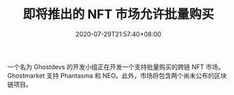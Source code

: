 ﻿---
title: "即将推出的 NFT 市场允许批量购买"
date: 2020-07-29T21:57:40+08:00
lastmod: 2020-07-29T16:45:40+08:00
draft: false
authors: ["Fletcher"]
description: "一个名为 Ghostdevs 的开发小组正在开发一个支持批量购买的跨链 NFT 市场。Ghostmarket 支持 Phantasma 和 NEO。此外，市场将包含两个尚未公布的区块链项目。"
featuredImage: "upcoming-nft-market-allows-bulk-buying.png"
tags: ["Virtual World","虚拟世界","Play to Earn"]
categories: ["news"]
news: ["虚拟世界"]
weight: 
lightgallery: true
pinned: false
recommend: false
recommend1: false
---

一个名为 Ghostdevs 的开发小组正在开发一个支持批量购买的跨链 NFT 市场。Ghostmarket 支持 Phantasma 和 NEO。此外，市场将包含两个尚未公布的区块链项目。

<!--more-->

